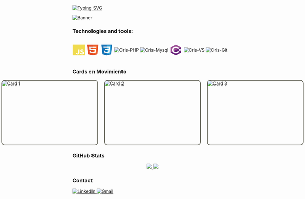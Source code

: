 [![Typing SVG](https://readme-typing-svg.demolab.com?font=Cedarville+Cursive&pause=1000&color=5A5A4D&width=435&lines=Hello%2C+my+name+is+Yulianys+Cedeno)](https://git.io/typing-svg)

<img src="https://github.com/yuliglocky/yuliglocky/blob/main/images/banner.gif?raw=true" alt="Banner" width="90%" height="200">

### Technologies and tools:

<div style="display: inline_block"><br>
  <img align="center" alt="Cris-Js" height="35" width="40" src="https://raw.githubusercontent.com/devicons/devicon/master/icons/javascript/javascript-plain.svg">
  <img align="center" alt="Cris-HTML" height="35" width="40" src="https://raw.githubusercontent.com/devicons/devicon/master/icons/html5/html5-original.svg">
  <img align="center" alt="Cris-CSS" height="35" width="40" src="https://raw.githubusercontent.com/devicons/devicon/master/icons/css3/css3-original.svg">
  <img align="center" alt="Cris-PHP" height="35" width="40" src="https://cdn.jsdelivr.net/gh/devicons/devicon/icons/php/php-plain.svg">
  <img align="center" alt= "Cris-Mysql" height="60" width="40" src="https://cdn.jsdelivr.net/gh/devicons/devicon/icons/mysql/mysql-original-wordmark.svg">       
  <img align="center" alt="Cris-Csharp" height="35" width="40" src="https://raw.githubusercontent.com/devicons/devicon/master/icons/csharp/csharp-original.svg">
  <img align="center" alt="Cris-VS" height="35" width="40" src="https://cdn.jsdelivr.net/gh/devicons/devicon/icons/vscode/vscode-original.svg">
  <img align="center" alt="Cris-Git" height="35" width="40" src="https://cdn.jsdelivr.net/gh/devicons/devicon/icons/git/git-original.svg">
</div><br>

### Cards en Movimiento

<div style="display: flex; justify-content: center; gap: 20px;">
  <img src="https://github.com/yuliglocky/yuliglocky/blob/main/images/banner.gif?raw=true" alt="Card 1" width="300" height="200" style="border: 2px solid #5A5A4D; border-radius: 10px;">
  <img src="https://github.com/yuliglocky/tu-repositorio/blob/main/images/card2.gif?raw=true" alt="Card 2" width="300" height="200" style="border: 2px solid #5A5A4D; border-radius: 10px;">
  <img src="https://github.com/yuliglocky/tu-repositorio/blob/main/images/card3.gif?raw=true" alt="Card 3" width="300" height="200" style="border: 2px solid #5A5A4D; border-radius: 10px;">
</div>

### GitHub Stats

<div align="center" style="display: flex; justify-content: center;">
  <a href="https://github.com/anacristinaneves">
    <img height="195px" src="https://github-readme-stats.vercel.app/api?username=yuliglocky&show_icons=true&theme=one_dark_pro&include_all_commits=true&count_private=true"/>
    <img height="195px" src="https://github-readme-stats.vercel.app/api/top-langs/?username=yuliglocky&layout=compact&langs_count=7&theme=one_dark_pro"/>
  </a>
</div>
    
### Contact

<div> 
  <a href="https://www.linkedin.com/in/yulianys-cede%C3%B1o-997b87263/" target="_blank">
    <img src="https://img.shields.io/badge/-LinkedIn-%230077B5?style=for-the-badge&logo=linkedin&logoColor=white" alt="LinkedIn"/>
  </a> 
  <a href="mailto:anacristinabezerra.neves@gmail.com">
    <img src="https://img.shields.io/badge/-Gmail-%23333?style=for-the-badge&logo=gmail&logoColor=white" alt="Gmail"/>
  </a>
</div>

